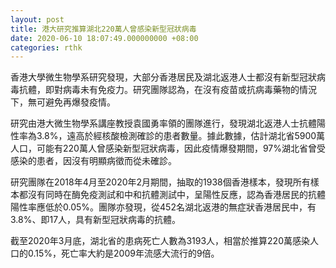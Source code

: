 ```yaml
---
layout: post
title: 港大研究推算湖北220萬人曾感染新型冠狀病毒
date: 2020-06-10 18:07:49.000000000 +08:00
categories: rthk
---
```


香港大學微生物學系研究發現，大部分香港居民及湖北返港人士都沒有新型冠狀病毒抗體，即對病毒未有免疫力。研究團隊認為，在沒有疫苗或抗病毒藥物的情況下，無可避免再爆發疫情。

研究由港大微生物學系講座教授袁國勇率領的團隊進行，發現湖北返港人士抗體陽性率為3.8%，遠高於經核酸檢測確診的患者數量。據此數據，估計湖北省5900萬人口，可能有220萬人曾感染新型冠狀病毒，因此疫情爆發期間，97%湖北省曾受感染的患者，因沒有明顯病徵而從未確診。

研究團隊在2018年4月至2020年2月期間，抽取的1938個香港樣本，發現所有樣本都沒有同時在酶免疫測試和中和抗體測試中，呈陽性反應，認為香港居民的抗體陽性率應低於0.05%。團隊亦發現，從452名湖北返港的無症狀香港居民中，有3.8%、即17人，具有新型冠狀病毒的抗體。

截至2020年3月底，湖北省的患病死亡人數為3193人，相當於推算220萬感染人口的0.15%，死亡率大約是2009年流感大流行的9倍。
